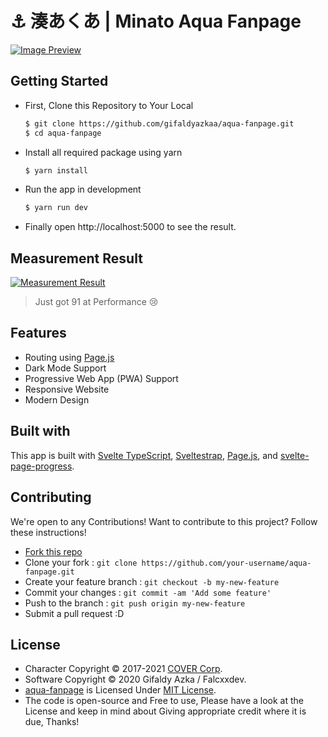 # ⚓ 湊あくあ | Minato Aqua Fanpage

[![Image Preview](https://cdn.upload.systems/uploads/psUYhn2p.png)](https://aqua-fanpage.vercel.app/)

## Getting Started

- First, Clone this Repository to Your Local

  ```sh
  $ git clone https://github.com/gifaldyazkaa/aqua-fanpage.git
  $ cd aqua-fanpage
  ```

- Install all required package using yarn

  ```sh
  $ yarn install
  ```

- Run the app in development

  ```sh
  $ yarn run dev
  ```

- Finally open http://localhost:5000 to see the result.

## Measurement Result

[![Measurement Result](https://cdn.upload.systems/uploads/9g9HbX1V.png)](https://web.dev/measure)

> Just got 91 at Performance 😢

## Features

- Routing using [Page.js](https://npmjs.com/package/page)
- Dark Mode Support
- Progressive Web App (PWA) Support
- Responsive Website
- Modern Design

## Built with

This app is built with [Svelte TypeScript](https://svelte.dev), [Sveltestrap](https://sveltestrap.js.org), [Page.js](https://npmjs.com/package/page), and [svelte-page-progress](https://www.npmjs.com/package/svelte-page-progress).

## Contributing

We're open to any Contributions! Want to contribute to this project? Follow these instructions!

- [Fork this repo](https://github.com/gifaldyazkaa/aqua-fanpage/fork)
- Clone your fork : `git clone https://github.com/your-username/aqua-fanpage.git`
- Create your feature branch : `git checkout -b my-new-feature`
- Commit your changes : `git commit -am 'Add some feature'`
- Push to the branch : `git push origin my-new-feature`
- Submit a pull request :D

## License

- Character Copyright &copy; 2017-2021 [COVER Corp](https://cover-corp.com).
- Software Copyright &copy; 2020 Gifaldy Azka / Falcxxdev.
- [aqua-fanpage](#) is Licensed Under [MIT License](https://github.com/gifaldyazkaa/aqua-fanpage/blob/master/LICENSE).
- The code is open-source and Free to use, Please have a look at the License and keep in mind about Giving appropriate credit where it is due, Thanks!
